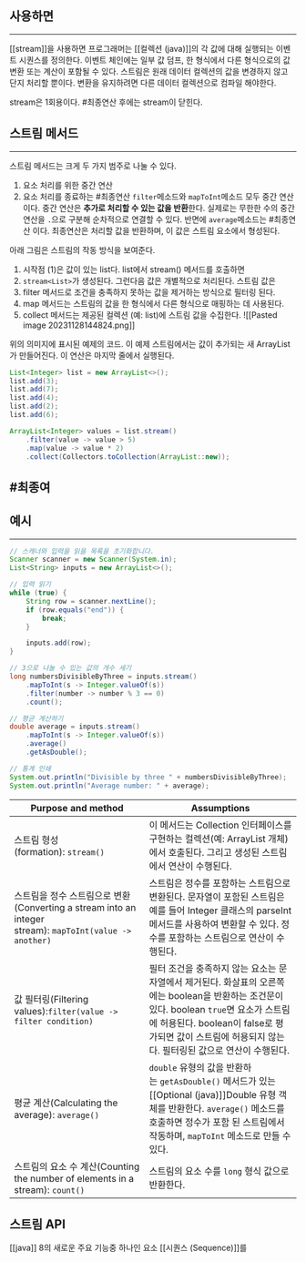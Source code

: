 ## 사용하면
---
[[stream]]을 사용하면 프로그래머는 [[컬렉션 (java)]]의 각 값에 대해 실행되는 이벤트 시퀀스를 정의한다.
이벤트 체인에는 일부 값 덤프, 한 형식에서 다른 형식으로의 값 변환 또는 계산이 포함될 수 있다.
스트림은 원래 데이터 컬렉션의 값을 변경하지 않고 단지 처리할 뿐이다. 변환을 유지하려면 다른 데이터 컬렉션으로 컴파일 해야한다.

stream은 1회용이다. #최종연산 후에는 stream이 닫힌다.
## 스트림 메서드
---
스트림 메서드는 크게 두 가지 범주로 나눌 수 있다.
1. 요소 처리를 위한 중간 연산
2. 요소 처리를 종료하는 #최종연산 
`filter`메소드와 `mapToInt`메소드 모두 중간 연산이다. 중간 연산은 **추가로 처리할 수 있는 값을 반환**한다.
	실제로는 무한한 수의 중간 연산을 `.`으로 구분해 순차적으로 연결할 수 있다.
반면에 `average`메소드는 #최종연산 이다. 최종연산은 처리할 값을 반환하며, 이 값은 스트림 요소에서 형성된다.

아래 그림은 스트림의 작동 방식을 보여준다. 
1. 시작점 (1)은 값이 있는 list다. list에서 stream() 메서드를 호출하면 
2. `stream<List>`가 생성된다. 그런다음 값은 개별적으로 처리된다. 스트림  값은
3. filter 메서드로 조건을 충족하지 못하는 값을 제거하는 방식으로 필터링 된다.
4. map 메서드는 스트림의 값을 한 형식에서 다른 형식으로 매핑하는 데 사용된다.
5. collect 메서드는 제공된 컬렉션 (예: list)에 스트림 값을 수집한다.
![[Pasted image 20231128144824.png]]

위의 의미지에 표시된 예제의 코드. 이 예제 스트림에서는 값이 추가되는 새 ArrayList가 만들어진다. 이 연산은 마지막 줄에서 실행된다.
```java
List<Integer> list = new ArrayList<>();
list.add(3);
list.add(7);
list.add(4);
list.add(2);
list.add(6);

ArrayList<Integer> values = list.stream()
    .filter(value -> value > 5)
    .map(value -> value * 2)
    .collect(Collectors.toCollection(ArrayList::new));
```

## #최종여
## 예시
---
```java
// 스캐너와 입력을 읽을 목록을 초기화합니다.
Scanner scanner = new Scanner(System.in);
List<String> inputs = new ArrayList<>();

// 입력 읽기
while (true) {
    String row = scanner.nextLine();
    if (row.equals("end")) {
        break;
    }

    inputs.add(row);
}

// 3으로 나눌 수 있는 값의 개수 세기
long numbersDivisibleByThree = inputs.stream()
    .mapToInt(s -> Integer.valueOf(s))
    .filter(number -> number % 3 == 0)
    .count();

// 평균 계산하기
double average = inputs.stream()
    .mapToInt(s -> Integer.valueOf(s))
    .average()
    .getAsDouble();

// 통계 인쇄
System.out.println("Divisible by three " + numbersDivisibleByThree);
System.out.println("Average number: " + average);
```

|Purpose and method|Assumptions|
|---|---|
|스트림 형성(formation): `stream()`|이 메서드는 Collection 인터페이스를 구현하는 컬렉션(예: ArrayList 개체)에서 호출된다. 그리고 생성된 스트림에서 연산이 수행된다.|
|스트림을 정수 스트림으로 변환(Converting a stream into an integer stream): `mapToInt(value -> another)`|스트림은 정수를 포함하는 스트림으로 변환된다. 문자열이 포함된 스트림은 예를 들어 Integer 클래스의 parseInt 메서드를 사용하여 변환할 수 있다. 정수를 포함하는 스트림으로 연산이 수행된다.|
|값 필터링(Filtering values):`filter(value -> filter condition)`|필터 조건을 충족하지 않는 요소는 문자열에서 제거된다. 화살표의 오른쪽에는 boolean을 반환하는 조건문이 있다. boolean `true`면 요소가 스트림에 허용된다. boolean이 false로 평가되면 값이 스트림에 허용되지 않는다. 필터링된 값으로 연산이 수행된다.|
|평균 계산(Calculating the average): `average()`|`double` 유형의 값을 반환하는 `getAsDouble()` 메서드가 있는 [[Optional (java)]]Double 유형 객체를 반환한다. `average()` 메소드를 호출하면 정수가 포함 된 스트림에서 작동하며, `mapToInt` 메소드로 만들 수 있다.|
|스트림의 요소 수 계산(Counting the number of elements in a stream): `count()`|스트림의 요소 수를 `long` 형식 값으로 반환한다.|

## 스트림 API
[[java]] 8의 새로운 주요 기능중 하나인 요소 [[시퀀스 (Sequence)]]를